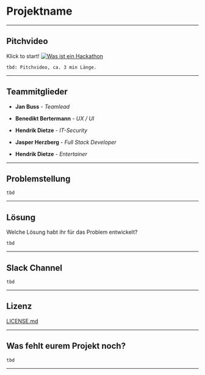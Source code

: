 # Projektname

---
## Pitchvideo
Klick to start!
[![Was ist ein Hackathon](https://challengeonehealth.com/wp-content/uploads/2020/12/Challenge-One-Health-Hackathon-Online-1-scaled.jpg)](https://www.cortex-ag.com/media/videos/placeholder.mp4)

	tbd: Pitchvideo, ca. 3 min Länge. 

---
## Teammitglieder

* **Jan Buss** - *Teamlead*
* **Benedikt Bertermann** - *UX / UI*
* **Hendrik Dietze** - *IT-Security*

* **Jasper Herzberg** - *Full Stack Developer*
* **Hendrik Dietze** - *Entertainer*

---
## Problemstellung 

	tbd

---
## Lösung 

Welche Lösung habt ihr für das Problem entwickelt?

	tbd

---
## Slack Channel

	tbd

---
## Lizenz

[LICENSE.md](LICENSE.md)

---
## Was fehlt eurem Projekt noch?

	tbd

---
